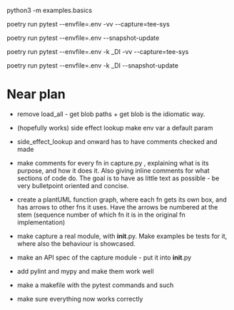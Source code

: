 


python3 -m examples.basics

poetry run pytest --envfile=.env -vv --capture=tee-sys

poetry run pytest --envfile=.env --snapshot-update



poetry run pytest --envfile=.env -k _DI -vv --capture=tee-sys

poetry run pytest --envfile=.env -k _DI --snapshot-update


# Near plan

- remove load_all  - get blob paths + get blob is the idiomatic way.

- (hopefully works) side effect lookup make env var a default param
- side_effect_lookup and onward has to have comments checked and made

- make comments for every fn in capture.py , explaining what is its purpose, and how it does it. Also giving inline comments for what sections of code do. The goal is to have as little text as possible - be very bulletpoint oriented and concise.
- create a plantUML function graph, where each fn gets its own box, and has arrows to other fns it uses. Have the arrows be numbered at the stem (sequence number of which fn it is in the original fn implementation)
- make capture a real module, with __init__.py. Make examples be tests for it, where also the behaviour is showcased.
- make an API spec of the capture module - put it into __init__.py
- add pylint and mypy and make them work well
- make a makefile with the pytest commands and such

- make sure everything now works correctly